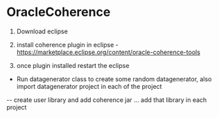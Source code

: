 # OracleCoherence

1. Download eclipse
2. install coherence plugin in eclipse	- https://marketplace.eclipse.org/content/oracle-coherence-tools

3. once plugin installed restart the eclipse

- Run datagenerator class to create some random datagenerator, also import datagenerator project in each of the project

-- create user library and add coherence jar ... add that library in each project	
